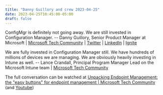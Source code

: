 ```yaml
---
title: "Danny Guillory and crew 2023-04-25"
date: 2023-04-25T10:45:00-05:00
draft: false
---
```


ConfigMgr is definitely not going away. We are still invested in Configuration Manager.
-- Danny Guillory, Senior Product Manager at Microsoft | [Microsoft Tech Community](https://techcommunity.microsoft.com/t5/user/viewprofilepage/user-id/207812#profile) | [Twitter](https://twitter.com/SCCM_Avenger) | [LinkedIn](https://www.linkedin.com/in/dannyjr) | [Ignite](https://myignite.microsoft.com/speakers/fc49fcf3-4297-47e3-a285-eb34e8727531?source=/sessions/edbb91b2-c728-497b-b8b3-860a4125542e)

We are fully invested in Configuration Manager still.  We have hundreds of millions of devices we are managing.  We are obviously heavily investing in Intune as well.
-- Lance Crandall, Principal Program Manager Lead on the Microsoft Intune team | [Microsoft Tech Community](https://techcommunity.microsoft.com/t5/user/viewprofilepage/user-id/796459#profile)

The full conversation can be watched at [Unpacking Endpoint Management: the "easy buttons" for endpoint management | Microsoft Tech Community](https://techcommunity.microsoft.com/t5/endpoint-management-events/unpacking-endpoint-management-the-quot-easy-buttons-quot-for/ec-p/3804876#M2618) (and [Youtube](https://www.youtube.com/watch?v=mXkCkQjjnSs&t=2710s))

